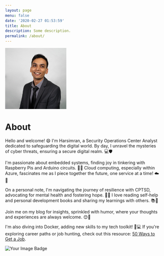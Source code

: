 ```yaml
---
layout: page
menu: false
date: '2020-02-27 01:53:59'
title: About
description: Some description.
permalink: /about/
---
```


<img class="img-rounded" src="/assets/img/uploads/pro.png" alt="Harsimran" width="200">

# About

Hello and welcome! 😄 I'm Harsimran, a Security Operations Center Analyst dedicated to safeguarding the digital world. By day, I unravel the mysteries of cyber threats, ensuring a secure digital realm. 💻🛡️

I'm passionate about embedded systems, finding joy in tinkering with Raspberry Pis and Arduino circuits. 🚀🤖 Cloud computing, especially within Azure, fascinates me as I piece together the future, one service at a time! ☁️🧩

On a personal note, I'm navigating the journey of resilience with CPTSD, advocating for mental health and fostering hope. 🌟💚 I love reading self-help and personal development books and sharing my learnings with others. 📚🌱

Join me on my blog for insights, sprinkled with humor, where your thoughts and experiences are always welcome. 😊🌈

I'm also diving into Docker, adding new skills to my tech toolkit! 🐳💻 If you're exploring career paths or job hunting, check out this resource: [50 Ways to Get a Job](https://50waystogetajob.com/).

<img src="https://tryhackme-badges.s3.amazonaws.com/PKVIRUS.png" alt="Your Image Badge" />
